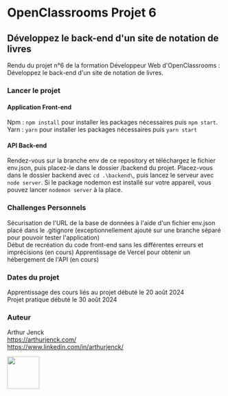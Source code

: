 # OpenClassrooms Projet 6

## Développez le back-end d'un site de notation de livres

Rendu du projet n°6 de la formation Développeur Web d'OpenClassrooms : Développez le back-end d'un site de notation de livres.

### Lancer le projet

#### Application Front-end

Npm : `npm install` pour installer les packages nécessaires puis `npm start`.  
Yarn : `yarn` pour installer les packages nécessaires puis `yarn start`

#### API Back-end

Rendez-vous sur la branche env de ce repository et téléchargez le fichier env.json, puis placez-le dans le dossier /backend du projet.
Placez-vous dans le dossier backend avec `cd .\backend\`, puis lancez le serveur avec `node server`. Si le package nodemon est installé sur votre appareil, vous pouvez lancer `nodemon server` à la place.

### Challenges Personnels

Sécurisation de l'URL de la base de données à l'aide d'un fichier env.json placé dans le .gitignore (exceptionnellement ajouté sur une branche séparé pour pouvoir tester l'application)  
Début de recréation du code front-end sans les différentes erreurs et imprécisions (en cours)
Apprentissage de Vercel pour obtenir un hébergement de l'API (en cours)

### Dates du projet

Apprentissage des cours liés au projet débuté le 20 août 2024  
Projet pratique débuté le 30 août 2024

### Auteur

Arthur Jenck  
https://arthurjenck.com/  
https://www.linkedin.com/in/arthurjenck/

<img src="https://i.ibb.co/grKRmmn/Logo-Jaune-PNG.png" width="75">
